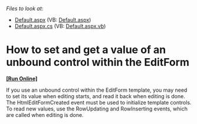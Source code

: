 <!-- default file list -->
*Files to look at*:

* [Default.aspx](./CS/SetEditTemplateValueInCode/Default.aspx) (VB: [Default.aspx](./VB/SetEditTemplateValueInCode/Default.aspx))
* [Default.aspx.cs](./CS/SetEditTemplateValueInCode/Default.aspx.cs) (VB: [Default.aspx.vb](./VB/SetEditTemplateValueInCode/Default.aspx.vb))
<!-- default file list end -->
# How to set and get a value of an unbound control within the EditForm
<!-- run online -->
**[[Run Online]](https://codecentral.devexpress.com/e491/)**
<!-- run online end -->


<p>If you use an unbound control within the EditForm template, you may need to set its value when editing starts, and read it back when editing is done. The HtmlEditFormCreated event must be used to initialize template controls. To read new values, use the RowUpdating and RowInserting events, which are called when editing is done.</p>

<br/>


